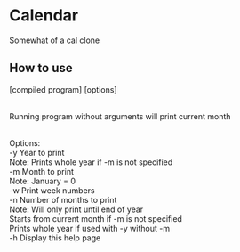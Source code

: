 # Calendar
Somewhat of a cal clone


## How to use

[compiled program] [options]<br><br>

Running program without arguments will print current month<br><br>

Options:<br>
    -y <num>       Year to print<br>
                      Note: Prints whole year if -m is not specified<br>
    -m <num>       Month to print<br>
                      Note: January = 0 <br>
    -w             Print week numbers<br>
    -n <num>       Number of months to print<br>
                      Note: Will only print until end of year<br>
                            Starts from current month if -m is not specified<br>
                            Prints whole year if used with -y without -m<br>
    -h             Display this help page<br>
